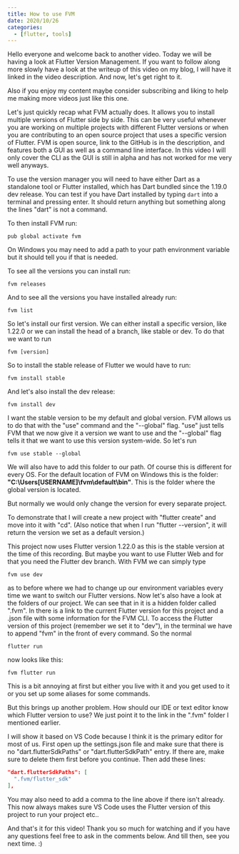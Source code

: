 ```yaml
---
title: How to use FVM
date: 2020/10/26
categories:
  - [flutter, tools]
---
```


Hello everyone and welcome back to another video. Today we will be having a look at Flutter Version Management. If you want to follow along more slowly have a look at the writeup of this video on my blog, I will have it linked in the video description. And now, let's get right to it.

Also if you enjoy my content maybe consider subscribing and liking to help me making more videos just like this one.

Let's just quickly recap what FVM actually does. It allows you to install multiple versions of Flutter side by side. This can be very useful whenever you are working on multiple projects with different Flutter versions or when you are contributing to an open source project that uses a specific version of Flutter.
FVM is open source, link to the GitHub is in the description, and features both a GUI as well as a command line interface. In this video I will only cover the CLI as the GUI is still in alpha and has not worked for me very well anyways.

To use the version manager you will need to have either Dart as a standalone tool or Flutter installed, which has Dart bundled since the 1.19.0 dev release.
You can test if you have Dart installed by typing `dart` into a terminal and pressing enter. It should return anything but something along the lines "dart" is not a command.

To then install FVM run:

```
pub global activate fvm
```

On Windows you may need to add a path to your path environment variable but it should tell you if that is needed.

To see all the versions you can install run:

```
fvm releases
```

And to see all the versions you have installed already run:

```
fvm list
```

So let's install our first version.
We can either install a specific version, like 1.22.0 or we can install the head of a branch, like stable or dev.
To do that we want to run

```
fvm [version]
```

So to install the stable release of Flutter we would have to run:

```
fvm install stable
```

And let's also install the dev release:

```
fvm install dev
```

I want the stable version to be my default and global version. FVM allows us to do that with the "use" command and the "--global" flag. "use" just tells FVM that we now give it a version we want to use and the "--global" flag tells it that we want to use this version system-wide. So let's run

```
fvm use stable --global
```

We will also have to add this folder to our path. Of course this is different for every OS.
For the default location of FVM on Windows this is the folder: **"C:\Users\[USERNAME]\fvm\default\bin"**.
This is the folder where the global version is located.

But normally we would only change the version for every separate project.

To demonstrate that I will create a new project with "flutter create" and move into it with "cd".
(Also notice that when I run "flutter --version", it will return the version we set as a default version.)

This project now uses Flutter version 1.22.0 as this is the stable version at the time of this recording. But maybe you want to use Flutter Web and for that you need the Flutter dev branch.
With FVM we can simply type

```
fvm use dev
```

as to before where we had to change up our environment variables every time we want to switch our Flutter versions.
Now let's also have a look at the folders of our project. We can see that in it is a hidden folder called ".fvm". In there is a link to the current Flutter version for this project and a .json file with some information for the FVM CLI.
To access the Flutter version of this project (remember we set it to "dev"), in the terminal we have to append "fvm" in the front of every command.
So the normal

```
flutter run
```

now looks like this:

```
fvm flutter run
```

This is a bit annoying at first but either you live with it and you get used to it or you set up some aliases for some commands.

But this brings up another problem. How should our IDE or text editor know which Flutter version to use?
We just point it to the link in the ".fvm" folder I mentioned earlier.

I will show it based on VS Code because I think it is the primary editor for most of us.
First open up the settings.json file and make sure that there is no "dart.flutterSdkPaths" or "dart.flutterSdkPath" entry. If there are, make sure to delete them first before you continue.
Then add these lines:

```json
"dart.flutterSdkPaths": [
  ".fvm/flutter_sdk"
],
```

You may also need to add a comma to the line above if there isn't already.
This now always makes sure VS Code uses the Flutter version of this project to run your project etc..

And that's it for this video! Thank you so much for watching and if you have any questions feel free to ask in the comments below. And till then, see you next time. :)
